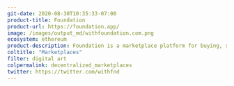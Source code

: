 ```yaml
---
git-date: 2020-08-30T10:35:33-07:00
product-title: Foundation
product-url: https://foundation.app/
image: /images/output_md/withfoundation.com.png
ecosystem: ethereum
product-description: Foundation is a marketplace platform for buying, selling, and trading limited-edition goods.
coltitle: "Marketplaces"
filter: digital art
colpermalink: decentralized_marketplaces
twitter: https://twitter.com/withfnd
---
```

